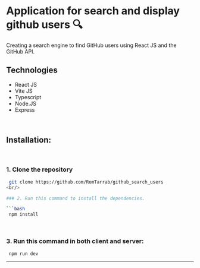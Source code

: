 # **Application for search and display github users** 🔍

Creating a search engine to find GitHub users using React JS and the GitHub API.

## Technologies 
- React JS
- Vite JS
- Typescript
- Node.JS
- Express

<br/>

## Installation:
<br/>

### 1. Clone the repository

```bash
 git clone https://github.com/RomTarrab/github_search_users
<br/>

### 2. Run this command to install the dependencies.

```bash
 npm install
```
<br/>


### 3. Run this command in both client and server:

```bash
 npm run dev
```
---
<br/>